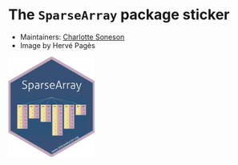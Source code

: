 # The `SparseArray` package sticker

* Maintainers: [Charlotte Soneson](https://github.com/csoneson)
* Image by Hervé Pagès

<img src="SparseArray.png" height="200" />
